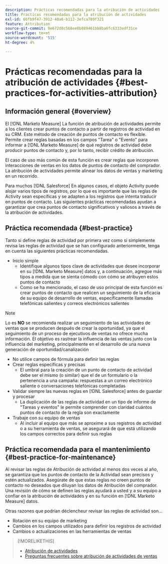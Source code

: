 ```yaml
---
description: Prácticas recomendadas para la atribución de actividades - [!DNL Marketo Measure]
title: Prácticas recomendadas para la atribución de actividades
exl-id: 66fb9f47-3912-40a6-b112-3efca789f321
feature: Attribution
source-git-commit: 9e672d0c568ee0b889461bb8ba6fc6333edf31ce
workflow-type: tm+mt
source-wordcount: '515'
ht-degree: 4%

---
```


# Prácticas recomendadas para la atribución de actividades {#best-practices-for-activities-attribution}

## Información general {#overview}

El [!DNL Marketo Measure] La función de atribución de actividades permite a los clientes crear puntos de contacto a partir de registros de actividad en su CRM. Este método de creación de puntos de contacto es flexible. Permite crear reglas basadas en los campos &quot;Tarea&quot; o &quot;Evento&quot; para informar a [!DNL Marketo Measure] de qué registros de actividad debe producir puntos de contacto y, por lo tanto, recibir crédito de atribución.

El caso de uso más común de esta función es crear reglas que incorporen interacciones de ventas en los datos de puntos de contacto del comprador. La atribución de actividades permite alinear los datos de ventas y marketing en un recorrido.

Para muchos [!DNL Salesforce] En algunos casos, el objeto Activity puede alojar varios tipos de registros, por lo que es importante que las reglas de Activity sean específicas y se adapten a los registros que intenta traducir en puntos de contacto. Las siguientes prácticas recomendadas ayudan a garantizar que crea puntos de contacto significativos y valiosos a través de la atribución de actividades.

## Práctica recomendada {#best-practice}

Tanto si define reglas de actividad por primera vez como si simplemente revisa las reglas de actividad que se han configurado anteriormente, tenga en cuenta las siguientes prácticas recomendadas.

* Inicio simple
   * Identifique algunos tipos clave de actividades que desee incorporar en su [!DNL Marketo Measure] datos y, a continuación, agregue más tipos a medida que se sienta cómodo con cómo se atribuyen estos puntos de contacto
   * Como se ha mencionado, el caso de uso principal de esta función es crear puntos de contacto que realicen un seguimiento de la eficacia de su equipo de desarrollo de ventas, específicamente llamadas telefónicas salientes y correos electrónicos salientes

>[!NOTE]
>
>Lo es **NO** se recomienda realizar un seguimiento de las actividades de ventas que se producen después de crear la oportunidad, ya que el seguimiento de un proceso de ejecutivos de ventas no ofrece mucha información. El objetivo es rastrear la influencia de las ventas junto con la influencia del marketing, principalmente en el desarrollo de una nueva generación de oportunidad/canalización

* No utilice campos de fórmula para definir las reglas
* Crear reglas específicas y precisas
   * El umbral para la creación de un punto de contacto de actividad debe ser el mismo (o similar) que el de un formulario o la pertenencia a una campaña: respuestas a un correo electrónico saliente o conversaciones telefónicas completadas
* Validar siempre las nuevas reglas en [!DNL Salesforce] antes de guardar y procesar
   * La duplicación de las reglas de actividad en un tipo de informe de &quot;Tareas y eventos&quot; le permite comprender con claridad cuántos puntos de contacto de la regla son exactamente
* Trabaje con su equipo de ventas
   * Al incluir al equipo que más se aproxime a sus registros de actividad o a su herramienta de ventas, se asegurará de que está utilizando los campos correctos para definir sus reglas

## Práctica recomendada para el mantenimiento {#best-practice-for-maintenance}

Al revisar las reglas de Atribución de actividad al menos dos veces al año, se garantiza que los puntos de contacto de la Actividad sean precisos y estén actualizados. Asegúrate de que estas reglas no creen puntos de contacto no deseados que diluyan los datos de Atribución del comprador. Una revisión de cómo se definen las reglas ayudará a usted y a su equipo a confiar en la atribución de actividades y en su función en [!DNL Marketo Measure] datos.

Otras razones que podrían déclencheur revisar las reglas de actividad son...

* Rotación en su equipo de marketing
* Cambios en los campos utilizados para definir los registros de actividad
* Cambios o actualizaciones en las herramientas de ventas

>[!MORELIKETHIS]
>
>* [Atribución de actividades](/help/advanced-marketo-measure-features/activities-attribution/salesforce-activities-attribution.md)
>* [Preguntas frecuentes sobre atribución de actividades de ventas](/help/advanced-marketo-measure-features/activities-attribution/activities-attribution-faq.md)
